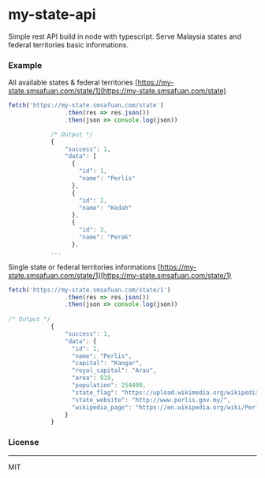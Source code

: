 # my-state-api

Simple rest API build in node with typescript. Serve Malaysia states and federal territories
basic informations.

### Example
All available states & federal territories
[https://my-state.smsafuan.com/state/1](https://my-state.smsafuan.com/state)

```javascript
fetch('https://my-state.smsafuan.com/state')
                .then(res => res.json())
                .then(json => console.log(json))

            /* Output */
            {
                "success": 1,
                "data": [
                  {
                    "id": 1,
                    "name": "Perlis"
                  },
                  {
                    "id": 2,
                    "name": "Kedah"
                  },
                  {
                    "id": 3,
                    "name": "Perak"
                  },
            ...
```

Single state or federal territories informations
[https://my-state.smsafuan.com/state/1](https://my-state.smsafuan.com/state/1)
```javascript
fetch('https://my-state.smsafuan.com/state/1')
                .then(res => res.json())
                .then(json => console.log(json))
                
/* Output */
            {
                "success": 1,
                "data": {
                  "id": 1,
                  "name": "Perlis",
                  "capital": "Kangar",
                  "royal_capital": "Arau",
                  "area": 819,
                  "population": 254400,
                  "state_flag": "https://upload.wikimedia.org/wikipedia/commons/a/aa/Flag_of_Perlis.svg",
                  "state_website": "http://www.perlis.gov.my/",
                  "wikipedia_page": "https://en.wikipedia.org/wiki/Perlis"
                }
            }


```


### License
----
MIT

